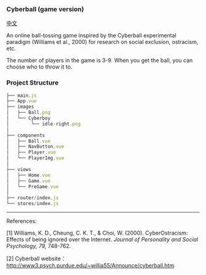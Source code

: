 ### Cyberball (game version)

[中文](./README_zh.md)


An online ball-tossing game inspired by the Cyberball experimental paradigm (Williams et al., 2000) for research on social exclusion, ostracism, etc.

The number of players in the game is 3-9. When you get the ball, you can choose who to throw it to.



### Project Structure

```js
├── main.js                    
├── App.vue                    
├── images                     
│   ├── Ball.png
│   └── Cyberboy
│        └── idle-right.png
│
├── components                 
│   ├── Ball.vue               
│   ├── NavButton.vue          
│   ├── Player.vue     				 
│   └── PlayerImg.vue  				 
│
├── views                      
│   ├── Home.vue               
│   ├── Game.vue               
│   └── PreGame.vue
│
├── router/index.js            
└── stores/index.js             
```








---

References:

[1] Williams, K. D., Cheung, C. K. T., & Choi, W. (2000). CyberOstracism: Effects of being ignored over the Internet. *Journal of Personality and Social Psychology, 79,* 748-762.

[2] Cyberball website：http://www3.psych.purdue.edu/~willia55/Announce/cyberball.htm